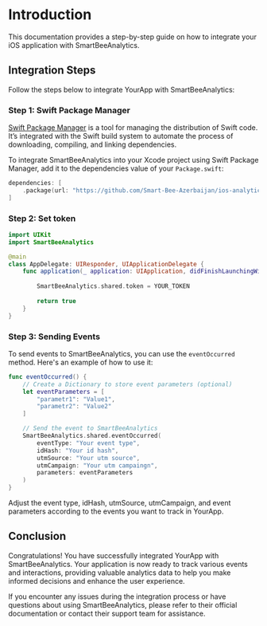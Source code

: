 Introduction
============

This documentation provides a step-by-step guide on how to integrate your iOS application with SmartBeeAnalytics.

Integration Steps
-----------------

Follow the steps below to integrate YourApp with SmartBeeAnalytics:

### Step 1: Swift Package Manager

[Swift Package Manager](https://swift.org/package-manager/) is a tool for managing the distribution of Swift code. It’s integrated with the Swift build system to automate the process of downloading, compiling, and linking dependencies.

To integrate SmartBeeAnalytics into your Xcode project using Swift Package Manager, add it to the dependencies value of your `Package.swift`:

```swift
dependencies: [
    .package(url: "https://github.com/Smart-Bee-Azerbaijan/ios-analytics-library.git", .upToNextMajor(from: "1.0.0"))
]
```
        

### Step 2: Set token

```swift
import UIKit
import SmartBeeAnalytics

@main
class AppDelegate: UIResponder, UIApplicationDelegate {
    func application(_ application: UIApplication, didFinishLaunchingWithOptions launchOptions: [UIApplication.LaunchOptionsKey: Any]?) -> Bool {
        
        SmartBeeAnalytics.shared.token = YOUR_TOKEN
        
        return true
    }
}
```
        

### Step 3: Sending Events

To send events to SmartBeeAnalytics, you can use the `eventOccurred` method. Here's an example of how to use it:

```swift
func eventOccurred() {
    // Create a Dictionary to store event parameters (optional)
    let eventParameters = [
        "parametr1": "Value1",
        "parametr2": "Value2"
    ]

    // Send the event to SmartBeeAnalytics
    SmartBeeAnalytics.shared.eventOccurred(
        eventType: "Your event type",
        idHash: "Your id hash",
        utmSource: "Your utm source",
        utmCampaign: "Your utm campaingn",
        parameters: eventParameters
    )
}
```
        

Adjust the event type, idHash, utmSource, utmCampaign, and event parameters according to the events you want to track in YourApp.

Conclusion
----------

Congratulations! You have successfully integrated YourApp with SmartBeeAnalytics. Your application is now ready to track various events and interactions, providing valuable analytics data to help you make informed decisions and enhance the user experience.

If you encounter any issues during the integration process or have questions about using SmartBeeAnalytics, please refer to their official documentation or contact their support team for assistance.
